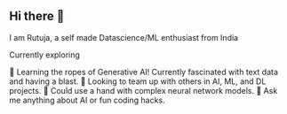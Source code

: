 ## Hi there 👋
I am Rutuja, a self made Datascience/ML enthusiast from India 

Currently exploring 



🌱 Learning the ropes of Generative AI! Currently fascinated with text data and having a blast.
👯 Looking to team up with others in AI, ML, and DL projects.
🤔 Could use a hand with complex neural network models.
💬 Ask me anything about AI or fun coding hacks.




